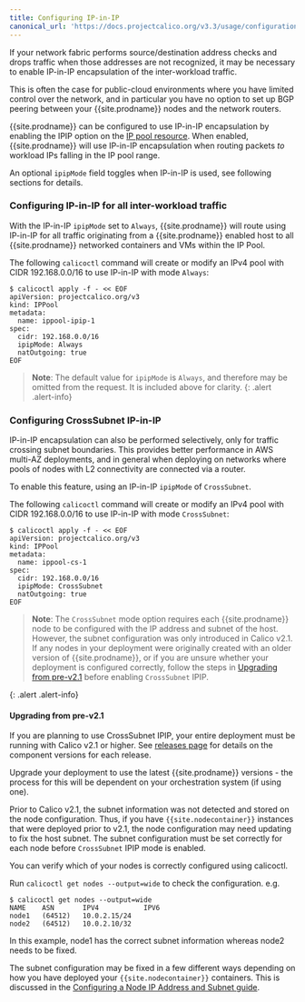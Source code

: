 ```yaml
---
title: Configuring IP-in-IP
canonical_url: 'https://docs.projectcalico.org/v3.3/usage/configuration/ip-in-ip'
---
```


If your network fabric performs source/destination address checks
and drops traffic when those addresses are not recognized, it may be necessary to
enable IP-in-IP encapsulation of the inter-workload traffic.

This is often the case for public-cloud environments where you have limited control
over the network, and in particular you have no option to set up BGP peering between
your {{site.prodname}} nodes and the network routers.

{{site.prodname}} can be configured to use IP-in-IP encapsulation by enabling the IPIP option
on the [IP pool resource]({{site.baseurl}}/{{page.version}}/reference/calicoctl/resources/ippool).
When enabled, {{site.prodname}} will use IP-in-IP encapsulation when routing packets *to*
workload IPs falling in the IP pool range.

An optional `ipipMode` field toggles when IP-in-IP is used, see following sections for
details.

### Configuring IP-in-IP for all inter-workload traffic

With the IP-in-IP `ipipMode` set to `Always`, {{site.prodname}} will route using IP-in-IP for
all traffic originating from a {{site.prodname}} enabled host to all {{site.prodname}} networked containers
and VMs within the IP Pool.

The following `calicoctl` command will create or modify an IPv4 pool with
CIDR 192.168.0.0/16 to use IP-in-IP with mode `Always`:

```
$ calicoctl apply -f - << EOF
apiVersion: projectcalico.org/v3
kind: IPPool
metadata:
  name: ippool-ipip-1
spec:
  cidr: 192.168.0.0/16
  ipipMode: Always
  natOutgoing: true
EOF
```


> **Note**: The default value for `ipipMode` is `Always`, and therefore may be omitted
> from the request. It is included above for clarity.
{: .alert .alert-info}


### Configuring CrossSubnet IP-in-IP

IP-in-IP encapsulation can also be performed selectively, only for traffic crossing
subnet boundaries.  This provides better performance in AWS multi-AZ deployments,
and in general when deploying on networks where pools of nodes with L2 connectivity
are connected via a router.

To enable this feature, using an IP-in-IP `ipipMode` of `CrossSubnet`.

The following `calicoctl` command will create or modify an IPv4 pool with
CIDR 192.168.0.0/16 to use IP-in-IP with mode `CrossSubnet`:


```
$ calicoctl apply -f - << EOF
apiVersion: projectcalico.org/v3
kind: IPPool
metadata:
  name: ippool-cs-1
spec:
  cidr: 192.168.0.0/16
  ipipMode: CrossSubnet
  natOutgoing: true
EOF
```

> **Note**: The `CrossSubnet` mode option requires each {{site.prodname}} node to be configured
> with the IP address and subnet of the host. However, the subnet configuration
> was only introduced in Calico v2.1. If any nodes in your deployment were originally
> created with an older version of {{site.prodname}}, or if you are unsure whether
> your deployment is configured correctly, follow the steps in
> [Upgrading from pre-v2.1](#upgrading-from-pre-v21) before enabling `CrossSubnet` IPIP.
>
{: .alert .alert-info}


#### Upgrading from pre-v2.1

If you are planning to use CrossSubnet IPIP, your entire deployment must be running with
Calico v2.1 or higher.  See [releases page]({{site.baseurl}}/{{page.version}}/releases)
for details on the component versions for each release.

Upgrade your deployment to use the latest {{site.prodname}} versions - the process for this
will be dependent on your orchestration system (if using one).

Prior to Calico v2.1, the subnet information was not detected and stored on the
node configuration.  Thus, if you have `{{site.nodecontainer}}` instances that were deployed
prior to v2.1, the node configuration may need updating to fix the host subnet.
The subnet configuration must be set correctly for each node before `CrossSubnet`
IPIP mode is enabled.

You can verify which of your nodes is correctly configured using calicoctl.

Run `calicoctl get nodes --output=wide` to check the configuration.  e.g.

```
$ calicoctl get nodes --output=wide
NAME    ASN       IPV4           IPV6
node1   (64512)   10.0.2.15/24
node2   (64512)   10.0.2.10/32
```

In this example, node1 has the correct subnet information whereas node2 needs
to be fixed.

The subnet configuration may be fixed in a few different ways depending on how
you have deployed your `{{site.nodecontainer}}` containers.  This is discussed in the
[Configuring a Node IP Address and Subnet guide]({{site.baseurl}}/{{page.version}}/usage/configuration/node).
